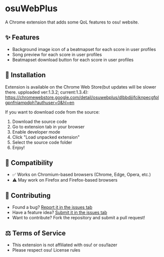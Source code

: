 # osuWebPlus

A Chrome extension that adds some QoL features to osu! website.

## ✨ Features

- Background image icon of a beatmapset for each score in user profiles
- Song preview for each score in user profiles
- Beatmapset download button for each score in user profiles

## 🚀 Installation
Extension is available on the Chrome Web Store(but updates will be slower there. upploaded ver:1.3.2; current:1.3.4):
https://chromewebstore.google.com/detail/osuwebplus/dlbbdjjjfciknpecgfplgpnfniampdph?authuser=0&hl=en

If you want to download code from the source:
1. Download the source code
2. Go to extension tab in your browser
3. Enable developer mode
4. Click "Load unpacked extension"
5. Select the source code folder
6. Enjoy!

## 🔧 Compatibility

- ✅ Works on Chromium-based browsers (Chrome, Edge, Opera, etc.)
- ⚠️ May work on Firefox and Firefox-based browsers

## 📝 Contributing

- Found a bug? [Report it in the issues tab](https://github.com/shiratorip/osuWebPlusExtension/issues)
- Have a feature idea? [Submit it in the issues tab](https://github.com/shiratorip/osuWebPlusExtension/issues)
- Want to contribute? Fork the repository and submit a pull request!

## ⚖️ Terms of Service

- This extension is not affiliated with osu! or osu!lazer
- Please respect osu! License rules
